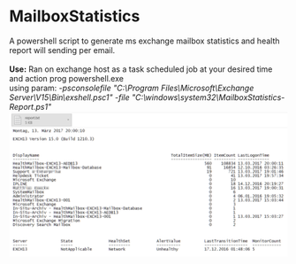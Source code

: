 # MailboxStatistics
A powershell script to generate ms exchange mailbox statistics and health report will sending per email.<br><br>
<b>Use:</b>
Ran on exchange host as a task scheduled job at your desired time and action prog powershell.exe<br>
using param: <i>-psconsolefile "C:\Program Files\Microsoft\Exchange Server\V15\Bin\exshell.psc1" -file "C:\windows\system32\MailboxStatistics-Report.ps1"</i>
<br>
<img src="report-screen.png">
